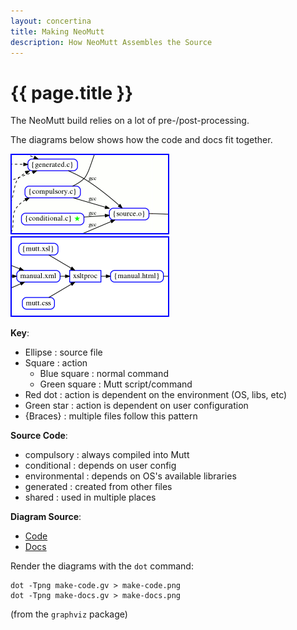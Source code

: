 ```yaml
---
layout: concertina
title: Making NeoMutt
description: How NeoMutt Assembles the Source
---
```


# {{ page.title }}

The NeoMutt build relies on a lot of pre-/post-processing.

The diagrams below shows how the code and docs fit together.

[![make](/images/make-code-thumb.png)](/images/make-code.png) [![make](/images/make-docs-thumb.png)](/images/make-docs.png)

**Key**:

- Ellipse    : source file
- Square     : action
  - Blue square  : normal command
  - Green square : Mutt script/command
- Red dot    : action is dependent on the environment (OS, libs, etc)
- Green star : action is dependent on user configuration
- {Braces}   : multiple files follow this pattern

**Source Code**:

- compulsory    : always compiled into Mutt
- conditional   : depends on user config
- environmental : depends on OS's available libraries
- generated     : created from other files
- shared        : used in multiple places

**Diagram Source**:

- [Code](make-code.gv)
- [Docs](make-docs.gv)

Render the diagrams with the `dot` command:

```
dot -Tpng make-code.gv > make-code.png
dot -Tpng make-docs.gv > make-docs.png
```

(from the `graphviz` package)

